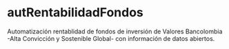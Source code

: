 # autRentabilidadFondos
Automatización rentablidad de fondos de inversión de Valores Bancolombia -Alta Convicción y Sostenible Global- con información de datos abiertos.
